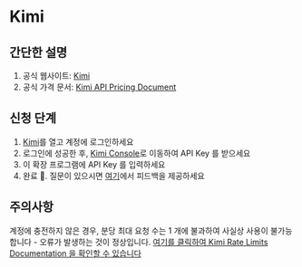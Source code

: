 # Kimi

## 간단한 설명

1. 공식 웹사이트: [Kimi](https://platform.moonshot.cn/)
2. 공식 가격 문서: [Kimi API Pricing Document](https://platform.moonshot.cn/docs/pricing/chat#%E8%AE%A1%E8%B4%B9%E5%9F%BA%E6%9C%AC%E6%A6%82%E5%BF%B5)

## 신청 단계

1. [Kimi](https://platform.moonshot.cn/console/api-keys)를 열고 계정에 로그인하세요
2. 로그인에 성공한 후, [Kimi Console](https://platform.moonshot.cn/console/api-keys)로 이동하여 API Key 를 받으세요
3. 이 확장 프로그램에 API Key 를 입력하세요
4. 완료 🎉. 질문이 있으시면 [여기](https://github.com/immersive-translate/immersive-translate/issues/137)에서 피드백을 제공하세요

## 주의사항
계정에 충전하지 않은 경우, 분당 최대 요청 수는 1 개에 불과하여 사실상 사용이 불가능합니다 - 오류가 발생하는 것이 정상입니다. [여기를 클릭하여 Kimi Rate Limits Documentation 을 확인할 수 있습니다](링크)